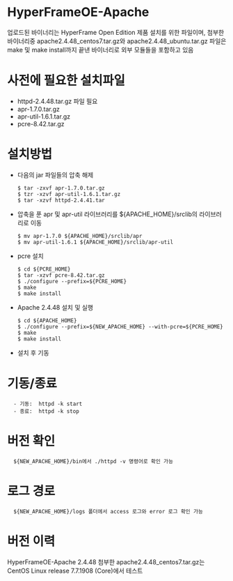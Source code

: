 # HyperFrameOE-Apache

업로드된 바이너리는 HyperFrame Open Edition 제품 설치를 위한 파일이며, 첨부한 바이너리중 apache2.4.48_centos7.tar.gz와 apache2.4.48_ubuntu.tar.gz 파일은 make 및 make install까지 끝낸 바이너리로 외부 모듈들을 포함하고 있음

# 사전에 필요한 설치파일

- httpd-2.4.48.tar.gz 파일 필요  
- apr-1.7.0.tar.gz  
- apr-util-1.6.1.tar.gz
- pcre-8.42.tar.gz 

# 설치방법

- 다음의 jar 파일들의 압축 해제

      $ tar -zxvf apr-1.7.0.tar.gz    
      $ tzr -xzvf apr-util-1.6.1.tar.gz  
      $ tar -xzvf httpd-2.4.41.tar  

- 압축을 푼 apr 및 apr-util 라이브러리를 ${APACHE_HOME}/srclib의 라이브러리로 이동

      $ mv apr-1.7.0 ${APACHE_HOME}/srclib/apr
      $ mv apr-util-1.6.1 ${APACHE_HOME}/srclib/apr-util

- pcre 설치

      $ cd ${PCRE_HOME}
      $ tar -xzvf pcre-8.42.tar.gz
      $ ./configure --prefix=${PCRE_HOME}
      $ make
      $ make install

-  Apache 2.4.48 설치 및 실행

       $ cd ${APACHE_HOME}
       $ ./configure --prefix=${NEW_APACHE_HOME} --with-pcre=${PCRE_HOME}
       $ make
       $ make install

- 설치 후 기동

# 기동/종료

      - 기동:  httpd -k start
      - 종료:  httpd -k stop

# 버전 확인

      ${NEW_APACHE_HOME}/bin에서 ./httpd -v 명령어로 확인 가능

# 로그 경로

      ${NEW_APACHE_HOME}/logs 폴더에서 access 로그와 error 로그 확인 가능

# 버전 이력

HyperFrameOE-Apache 2.4.48
첨부한 apache2.4.48_centos7.tar.gz는 CentOS Linux release 7.7.1908 (Core)에서 테스트 
